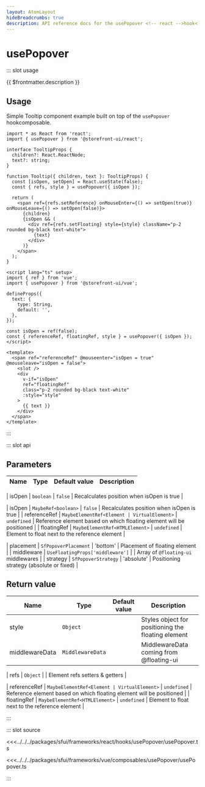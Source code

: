 ```yaml
---
layout: AtomLayout
hideBreadcrumbs: true
description: API reference docs for the usePopover <!-- react -->hook<!-- end react --><!-- vue -->composable<!-- end vue -->.
---
```


# usePopover

::: slot usage

{{ $frontmatter.description }}

## Usage

Simple Tooltip component example built on top of the `usePopover` <!-- react -->hook<!-- end react --><!-- vue -->composable<!-- end vue -->.

<SourceCode>

<!-- react -->
```tsx
import * as React from 'react';
import { usePopover } from '@storefront-ui/react';

interface TooltipProps {
  children?: React.ReactNode;
  text?: string;
}

function Tooltip({ children, text }: TooltipProps) {
  const [isOpen, setOpen] = React.useState(false);
  const { refs, style } = usePopover({ isOpen });

  return (
    <span ref={refs.setReference} onMouseEnter={() => setOpen(true)} onMouseLeave={() => setOpen(false)}>
      {children}
      {isOpen && (
        <div ref={refs.setFloating} style={style} className="p-2 rounded bg-black text-white">
          {text}
        </div>
      )}
    </span>
  );
}
```
<!-- end react -->
<!-- vue -->
```vue
<script lang="ts" setup>
import { ref } from 'vue';
import { usePopover } from '@storefront-ui/vue';

defineProps({
  text: {
    type: String,
    default: '',
  },
});

const isOpen = ref(false);
const { referenceRef, floatingRef, style } = usePopover({ isOpen });
</script>

<template>
  <span ref="referenceRef" @mouseenter="isOpen = true" @mouseleave="isOpen = false">
    <slot />
    <div
      v-if="isOpen"
      ref="floatingRef"
      class="p-2 rounded bg-black text-white"
      :style="style"
    >
      {{ text }}
    </div>
  </span>
</template>
```
<!-- end vue -->

</SourceCode>

:::

::: slot api

## Parameters

| Name      | Type                     | Default value | Description                               |
| --------- | ------------------------ | ------------- | ----------------------------------------- |
<!-- react -->
| isOpen  | `boolean`                |  `false`             | Recalculates position when isOpen is true |
<!-- end react -->
<!-- vue -->
| isOpen  | `MaybeRef<boolean>`                |  `false`             | Recalculates position when isOpen is true |
| referenceRef  | `MaybeElementRef<Element | VirtualElement>` | `undefined`              | Reference element based on which floating element will be positioned  |
| floatingRef  | `MaybeElementRef<HTMLElement>` | `undefined`              | Element to float next to the reference element  |
<!-- end vue -->
| placement | `SfPopoverPlacement`    | 'bottom'      | Placement of floating element              |
| middleware    | `UseFloatingProps['middleware']`                 |              | Array of `@floating-ui` middlewares |
| strategy | `SfPopoverStrategy`    | 'absolute'      | Positioning strategy (absolute or fixed)              |

## Return value

| Name  | Type           | Default value | Description |
| ----- | -------------- | ------------- | ----------- |
| style | `Object` |               | Styles object for positioning the floating element            |
| middlewareData | `MiddlewareData` | | MiddlewareData coming from @floating-ui |
<!-- react -->
| refs  | `Object`   |               | Element refs setters & getters            |
<!-- end react -->
<!-- vue -->
| referenceRef  | `MaybeElementRef<Element | VirtualElement>` | `undefined`              | Reference element based on which floating element will be positioned  |
| floatingRef  | `MaybeElementRef<HTMLElement>` | `undefined`              | Element to float next to the reference element  |
<!-- end vue -->
:::

::: slot source
<SourceCode>

<!-- react -->
<<<../../../packages/sfui/frameworks/react/hooks/usePopover/usePopover.ts
<!-- end react -->
<!-- vue -->
<<<../../../packages/sfui/frameworks/vue/composables/usePopover/usePopover.ts
<!-- end vue -->

</SourceCode>
:::
